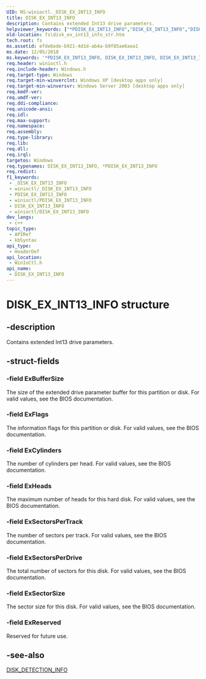 ```yaml
---
UID: NS:winioctl._DISK_EX_INT13_INFO
title: DISK_EX_INT13_INFO
description: Contains extended Int13 drive parameters.
helpviewer_keywords: ["*PDISK_EX_INT13_INFO","DISK_EX_INT13_INFO","DISK_EX_INT13_INFO structure [Files]","PDISK_EX_INT13_INFO","PDISK_EX_INT13_INFO structure pointer [Files]","_win32_disk_ex_int13_info_str","base.disk_ex_int13_info_str","fs.disk_ex_int13_info_str","winioctl/DISK_EX_INT13_INFO","winioctl/PDISK_EX_INT13_INFO"]
old-location: fs\disk_ex_int13_info_str.htm
tech.root: fs
ms.assetid: efde6ede-b921-4d1d-ab4a-b9f85ae6aea1
ms.date: 12/05/2018
ms.keywords: '*PDISK_EX_INT13_INFO, DISK_EX_INT13_INFO, DISK_EX_INT13_INFO structure [Files], PDISK_EX_INT13_INFO, PDISK_EX_INT13_INFO structure pointer [Files], _win32_disk_ex_int13_info_str, base.disk_ex_int13_info_str, fs.disk_ex_int13_info_str, winioctl/DISK_EX_INT13_INFO, winioctl/PDISK_EX_INT13_INFO'
req.header: winioctl.h
req.include-header: Windows.h
req.target-type: Windows
req.target-min-winverclnt: Windows XP [desktop apps only]
req.target-min-winversvr: Windows Server 2003 [desktop apps only]
req.kmdf-ver: 
req.umdf-ver: 
req.ddi-compliance: 
req.unicode-ansi: 
req.idl: 
req.max-support: 
req.namespace: 
req.assembly: 
req.type-library: 
req.lib: 
req.dll: 
req.irql: 
targetos: Windows
req.typenames: DISK_EX_INT13_INFO, *PDISK_EX_INT13_INFO
req.redist: 
f1_keywords:
 - _DISK_EX_INT13_INFO
 - winioctl/_DISK_EX_INT13_INFO
 - PDISK_EX_INT13_INFO
 - winioctl/PDISK_EX_INT13_INFO
 - DISK_EX_INT13_INFO
 - winioctl/DISK_EX_INT13_INFO
dev_langs:
 - c++
topic_type:
 - APIRef
 - kbSyntax
api_type:
 - HeaderDef
api_location:
 - WinIoCtl.h
api_name:
 - DISK_EX_INT13_INFO
---
```


# DISK_EX_INT13_INFO structure


## -description

Contains extended Int13 drive parameters.

## -struct-fields

### -field ExBufferSize

The size of the extended drive parameter buffer for this partition or disk.  For valid values, see the BIOS documentation.

### -field ExFlags

The information flags for this partition or disk.  For valid values, see the BIOS documentation.

### -field ExCylinders

The number of cylinders per head.  For valid values, see the BIOS documentation.

### -field ExHeads

The maximum number of heads for this hard disk.  For valid values, see the BIOS documentation.

### -field ExSectorsPerTrack

The number of sectors per track.  For valid values, see the BIOS documentation.

### -field ExSectorsPerDrive

The total number of sectors for this disk.  For valid values, see the BIOS documentation.

### -field ExSectorSize

The sector size for this disk.  For valid values, see the BIOS documentation.

### -field ExReserved

Reserved for future use.

## -see-also

<a href="https://docs.microsoft.com/windows/desktop/api/winioctl/ns-winioctl-disk_detection_info">DISK_DETECTION_INFO</a>

